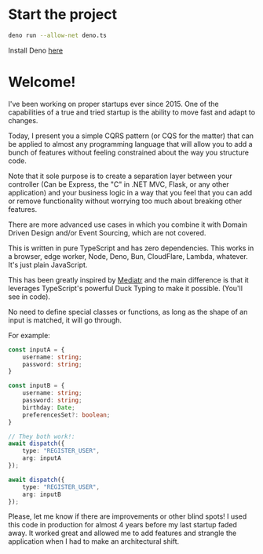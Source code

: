 # Start the project
```sh
deno run --allow-net deno.ts
```

Install Deno [here](https://deno.land)

# Welcome!
I've been working on proper startups ever since 2015. One of the capabilities of a true and tried startup is the ability to move fast and adapt to changes.

Today, I present you a simple CQRS pattern (or CQS for the matter) that can be applied to almost any programming language that will allow you to add a bunch of features without feeling constrained about the way you structure code.

Note that it sole purpose is to create a separation layer between your controller (Can be Express, the "C" in .NET MVC, Flask, or any other application) and your business logic in a way that you feel that you can add or remove functionality without worrying too much about breaking other features.

There are more advanced use cases in which you combine it with Domain Driven Design and/or Event Sourcing, which are not covered. 

This is written in pure TypeScript and has zero dependencies. This works in a browser, edge worker, Node, Deno, Bun, CloudFlare, Lambda, whatever. It's just plain JavaScript.

This has been greatly inspired by [Mediatr](https://github.com/jbogard/MediatR) and the main difference is that it leverages TypeScript's powerful Duck Typing to make it possible. (You'll see in code).

No need to define special classes or functions, as long as the shape of an input is matched, it will go through.

For example:

```ts
const inputA = {
    username: string;
    password: string;
}

const inputB = {
    username: string;
    password: string;
    birthday: Date;
    preferencesSet?: boolean;
}

// They both work!:
await dispatch({
    type: "REGISTER_USER",
    arg: inputA
});

await dispatch({
    type: "REGISTER_USER",
    arg: inputB
});

```

Please, let me know if there are improvements or other blind spots! I used this code in production for almost 4 years before my last startup faded away. It worked great and allowed me to add features and strangle the application when I had to make an architectural shift.

